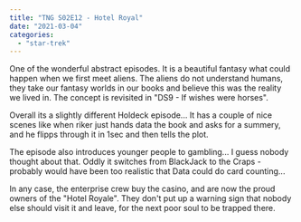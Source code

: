 ```yaml
---
title: "TNG S02E12 - Hotel Royal"
date: "2021-03-04"
categories: 
  - "star-trek"
---
```


One of the wonderful abstract episodes. It is a beautiful fantasy what could happen when we first meet aliens. The aliens do not understand humans, they take our fantasy worlds in our books and believe this was the reality we lived in. The concept is revisited in "DS9 - If wishes were horses".

Overall its a slightly different Holdeck episode... It has a couple of nice scenes like when riker just hands data the book and asks for a summery, and he flipps through it in 1sec and then tells the plot.

The episode also introduces younger people to gambling... I guess nobody thought about that. Oddly it switches from BlackJack to the Craps - probably would have been too realistic that Data could do card counting...

In any case, the enterprise crew buy the casino, and are now the proud owners of the "Hotel Royale". They don't put up a warning sign that nobody else should visit it and leave, for the next poor soul to be trapped there.

